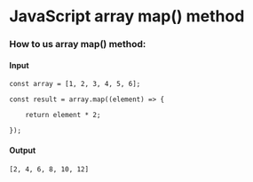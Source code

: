 # JavaScript array map() method

### How to us array map() method:

#### Input

    const array = [1, 2, 3, 4, 5, 6];

    const result = array.map((element) => {

        return element * 2;

    });

#### Output

    [2, 4, 6, 8, 10, 12]

